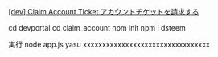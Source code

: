 [[dev] Claim Account Ticket アカウントチケットを請求する](https://steemit.com/japanese/@yasu/dev-claim-account-ticket)

cd devportal 
cd claim_account 
npm init 
npm i dsteem 

実行
node app.js yasu xxxxxxxxxxxxxxxxxxxxxxxxxxxxxxxxx 
